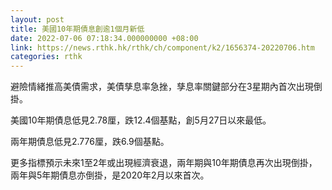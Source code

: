 ```yaml
---
layout: post
title: 美國10年期債息創逾1個月新低
date: 2022-07-06 07:18:34.000000000 +08:00
link: https://news.rthk.hk/rthk/ch/component/k2/1656374-20220706.htm
categories: rthk
---
```


避險情緒推高美債需求，美債孳息率急挫，孳息率關鍵部分在3星期內首次出現倒掛。

美國10年期債息低見2.78厘，跌12.4個基點，創5月27日以來最低。

兩年期債息低見2.776厘，跌6.9個基點。

更多指標預示未來1至2年或出現經濟衰退，兩年期與10年期債息再次出現倒掛，兩年與5年期債息亦倒掛，是2020年2月以來首次。

